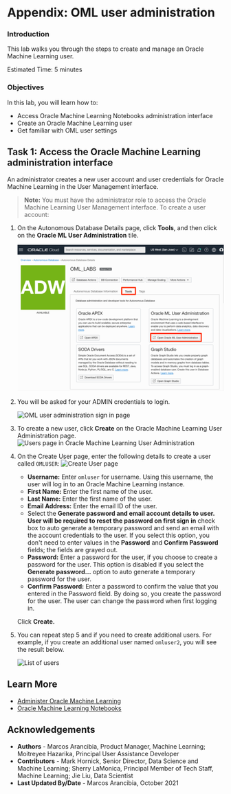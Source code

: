 # Appendix: OML user administration

### Introduction
This lab walks you through the steps to create and manage an Oracle Machine Learning user.

Estimated Time: 5 minutes

### Objectives

In this lab, you will learn how to:
* Access Oracle Machine Learning Notebooks administration interface
* Create an Oracle Machine Learning user
* Get familiar with OML user settings

## Task 1: Access the Oracle Machine Learning administration interface

An administrator creates a new user account and user credentials for Oracle Machine Learning in the User Management interface.

> **Note:** You must have the administrator role to access the Oracle Machine Learning User Management interface. To create a user account:

1. On the Autonomous Database Details page, click **Tools**, and then click on the **Oracle ML User Administration** tile.

    ![OML user administration on the Autonomous Database details page](images/oml-user-admin.png " ")

2. You will be asked for your ADMIN credentials to login.

   ![OML user administration sign in page](images/signin-oml-admin.png " ")

3. To create a new user, click **Create** on the Oracle Machine Learning User Administration page.
    ![Users page in Oracle Machine Learning User Administration](images/create-option.png " ")

4. On the Create User page, enter the following details to create a user called `OMLUSER`:
    ![Create User page](images/create-user-page.png " ")
    - **Username:** Enter `omluser` for username. Using this username, the user will log in to an Oracle Machine Learning instance.
    - **First Name:** Enter the first name of the user.
    - **Last Name:**  Enter the first name of the user.
    - **Email Address:** Enter the email ID of the user.
    - Select the **Generate password and email account details to user. User will be required to reset the password on first sign in**  check box to auto generate a temporary password and send an email with the account credentials to the user.
    If you select this option, you don't need to enter values in the **Password** and **Confirm Password** fields; the fields are grayed out.
    - **Password:** Enter a password for the user, if you choose to create a password for the user.
    This option is disabled if you select the **Generate password...** option to auto generate a temporary password for the user.
    - **Confirm Password:** Enter a password to confirm the value that you entered in the Password field.
    By doing so, you create the password for the user. The user can change the password when first logging in.
    
    Click **Create.**

5. You can repeat step 5 and if you need to create additional users.  For example, if you create an additional user named `omluser2`, you will see the result below.

    ![List of users](images/omluser-2.png " ")

## Learn More

* [Administer Oracle Machine Learning](https://docs.oracle.com/en/database/oracle/machine-learning/oml-notebooks/omlug/administer-oracle-machine-learning.html#GUID-E74F0E2E-EEE5-4421-A0BB-96A58811C04A)
* [Oracle Machine Learning Notebooks](https://docs.oracle.com/en/database/oracle/machine-learning/oml-notebooks/)

## Acknowledgements
* **Authors** - Marcos Arancibia, Product Manager, Machine Learning; Moitreyee Hazarika, Principal User Assistance Developer
* **Contributors** -  Mark Hornick, Senior Director, Data Science and Machine Learning; Sherry LaMonica, Principal Member of Tech Staff, Machine Learning; Jie Liu, Data Scientist
* **Last Updated By/Date** - Marcos Arancibia, October 2021
